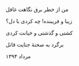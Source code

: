 <!-- 
.. title: قاتل
.. slug: ghatel
.. date: 2015-11-30 22:52:38 UTC
.. tags: رباعی
.. category: 
.. link: 
.. description: 
.. type: text
-->

من از خطر برق نگاهت غافل

زیبا و فریبنده! چه کردی با دل؟

کشتی و گذشتی و خیانت کردی

برگرد به صحنهٔ جنایت قاتل

مرداد ۱۳۹۴
